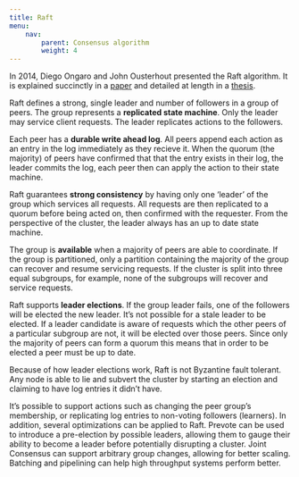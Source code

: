 ```yaml
---
title: Raft
menu:
    nav:
        parent: Consensus algorithm
        weight: 4
---
```


In 2014, Diego Ongaro and John Ousterhout presented the Raft algorithm. It is explained succinctly in a [paper](https://raft.github.io/raft.pdf) and detailed at length in a [thesis](https://ramcloud.stanford.edu/~ongaro/thesis.pdf).

Raft defines a strong, single leader and number of followers in a group of peers. The group represents a **replicated state machine**. Only the leader may service client requests. The leader replicates actions to the followers.

Each peer has a **durable write ahead log**. All peers append each action as an entry in the log immediately as they recieve it. When the quorum (the majority) of peers have confirmed that that the entry exists in their log, the leader commits the log, each peer then can apply the action to their state machine.

Raft guarantees **strong consistency** by having only one ‘leader’ of the group which services all requests.  All requests are then replicated to a quorum before being acted on, then confirmed with the requester. From the perspective of the cluster, the leader always has an up to date state machine.

The group is **available** when a majority of peers are able to coordinate. If the group is partitioned, only a partition containing the majority of the group can recover and resume servicing requests. If the cluster is split into three equal subgroups, for example, none of the subgroups will recover and service requests.

Raft supports **leader elections**. If the group leader fails, one of the followers will be elected the new leader. It’s not possible for a stale leader to be elected. If a leader candidate is aware of requests which the other peers of a particular subgroup are not, it will be elected over those peers. Since only the majority of peers can form a quorum this means that in order to be elected a peer must be up to date.

Because of how leader elections work, Raft is not Byzantine fault tolerant. Any node is able to lie and subvert the cluster by starting an election and claiming to have log entries it didn’t have.

It’s possible to support actions such as changing the peer group’s membership, or replicating log entries to non-voting followers (learners). In addition, several optimizations can be applied to Raft. Prevote can be used to introduce a pre-election by possible leaders, allowing them to gauge their ability to become a leader before potentially disrupting a cluster. Joint Consensus can support arbitrary group changes, allowing for better scaling. Batching and pipelining can help high throughput systems perform better.

